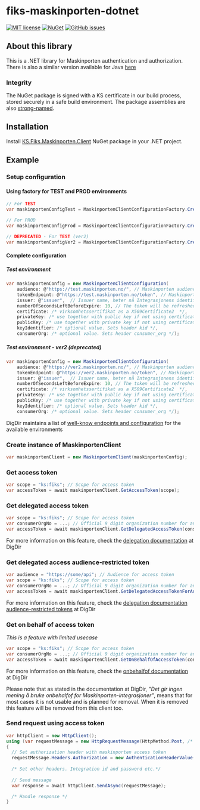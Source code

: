 # fiks-maskinporten-dotnet
[![MIT license](https://img.shields.io/badge/license-MIT-blue.svg)](https://github.com/ks-no/fiks-io-client-dotnet/blob/master/LICENSE)
[![NuGet](https://img.shields.io/nuget/v/KS.fiks.maskinporten.client.svg)](https://www.nuget.org/packages/KS.Fiks.Maskinporten.Client)
[![GitHub issues](https://img.shields.io/github/issues-raw/ks-no/kryptering-dotnet.svg)](//github.com/ks-no/fiks-maskinporten-client-dotnet/issues)

## About this library
This is a .NET library for Maskinporten authentication and authorization.
There is also a similar version available for Java [here](https://github.com/ks-no/fiks-maskinporten)

### Integrity 
The NuGet package is signed with a KS certificate in our build process, stored securely in a safe build environment.
The package assemblies are also [strong-named](https://learn.microsoft.com/en-us/dotnet/standard/assembly/strong-named).

## Installation
Install [KS.Fiks.Maskinporten.Client](https://www.nuget.org/packages/KS.Fiks.Maskinporten.Client) NuGet package in your .NET project.

## Example
### Setup configuration
#### Using factory for TEST and PROD environments
```c#
// For TEST
var maskinportenConfigTest = MaskinportenClientConfigurationFactory.CreateTestConfiguration("test_issuer", testCertificate);

// For PROD
var maskinportenConfigProd = MaskinportenClientConfigurationFactory.CreateProdConfiguration("prod_issuer", certificate);

// DEPRECATED - For TEST (ver2)
var maskinportenConfigVer2 = MaskinportenClientConfigurationFactory.CreateVer2Configuration("ver2_issuer", testCertificate);
```
#### Complete configuration

##### Test environment 

```c#
var maskinportenConfig = new MaskinportenClientConfiguration(
    audience: @"https://test.maskinporten.no/", // Maskinporten audience path
    tokenEndpoint: @"https://test.maskinporten.no/token", // Maskinporten token path
    issuer: @"issuer",  // Issuer name, heter nå Integrasjonens identifikator i selvbetjeningsløsningen til DigDir
    numberOfSecondsLeftBeforeExpire: 10, // The token will be refreshed 10 seconds before it expires
    certificate: /* virksomhetssertifikat as a X509Certificate2  */,
    privateKey: /* use together with public key if not using certificate parameter  */,
    publicKey: /* use together with private key if not using certificate parameter */,
    keyIdentifier: /* optional value. Sets header kid */,
    consumerOrg: /* optional value. Sets header consumer_org */);
```

##### Test environment - ver2 (deprecated)

```c#
var maskinportenConfig = new MaskinportenClientConfiguration(
    audience: @"https://ver2.maskinporten.no/", // Maskinporten audience path
    tokenEndpoint: @"https://ver2.maskinporten.no/token", // Maskinporten token path
    issuer: @"issuer",  // Issuer name, heter nå Integrasjonens identifikator i selvbetjeningsløsningen til DigDir
    numberOfSecondsLeftBeforeExpire: 10, // The token will be refreshed 10 seconds before it expires
    certificate: /* virksomhetssertifikat as a X509Certificate2  */,
    privateKey: /* use together with public key if not using certificate parameter  */,
    publicKey: /* use together with private key if not using certificate parameter */,
    keyIdentifier: /* optional value. Sets header kid */,
    consumerOrg: /* optional value. Sets header consumer_org */);
```
DigDir maintains a list of [well-know endpoints and configuration](https://docs.digdir.no/maskinporten_func_wellknown.html) for the available environments
### Create instance of MaskinportenClient
```c#
var maskinportenClient = new MaskinportenClient(maskinportenConfig);
```

### Get access token
```c#
var scope = "ks:fiks"; // Scope for access token
var accessToken = await maskinportenClient.GetAccessToken(scope);
```
### Get delegated access token 
```c#
var scope = "ks:fiks"; // Scope for access token
var consumerOrgNo = ...; // Official 9 digit organization number for an organization that has delegated access to you in ALTINN
var accessToken = await maskinportenClient.GetDelegatedAccessToken(consumerOrgNo, scope);
```
For more information on this feature, check the [delegation documentation](https://docs.digdir.no/maskinporten_func_delegering.html) at DigDir

### Get delegated access audience-restricted token  
```c#
var audience = "https://some/api"; // Audience for access token
var scope = "ks:fiks"; // Scope for access token
var consumerOrgNo = ...; // Official 9 digit organization number for an organization that has delegated access to you in ALTINN
var accessToken = await maskinportenClient.GetDelegatedAccessTokenForAudience(consumerOrgNo, audience, scope);
```
For more information on this feature, check the [delegation documentation](https://docs.digdir.no/maskinporten_func_delegering.html) [audience-restricted tokens](https://docs.digdir.no/docs/Maskinporten/maskinporten_func_audience_restricted_tokens) at DigDir

### Get on behalf of access token
*This is a feature with limited usecase*
```c#
var scope = "ks:fiks"; // Scope for access token
var consumerOrgNo = ...; // Official 9 digit organization number for an organization that has delegated access to you in ALTINN
var accessToken = await maskinportenClient.GetOnBehalfOfAccessToken(consumerOrgNo, scope);
```
For more information on this feature, check the [onbehalfof documentation](https://docs.digdir.no/docs/idporten/oidc/oidc_api_admin_leverand%C3%B8r.html#1-onbehalfof-i-id-porten) at DigDir

Please note that as stated in the documentation at DigDir, *"Det gir ingen mening å bruke onbehalfof for Maskinporten-integrasjoner"*, means that for most cases it is not usable and is planned for removal. When it is removed this feature will be removed from this client too. 



### Send request using access token
```c#
var httpClient = new HttpClient();
using (var requestMessage = new HttpRequestMessage(HttpMethod.Post, /* api uri */))
{
  // Set authorization header with maskinporten access token
  requestMessage.Headers.Authorization = new AuthenticationHeaderValue("Bearer", accessToken.Token);
    
  /* Set other headers. Integration id and password etc.*/ 
  
  // Send message
  var response = await httpClient.SendAsync(requestMessage);

  /* Handle response */
}
```
